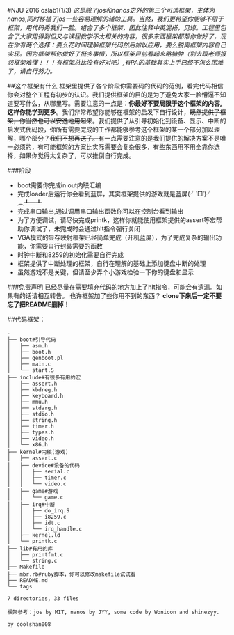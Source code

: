 #NJU 2016 oslab1(1/3)
*这是除了jos和nanos之外的第三个可选框架，主体为nanos,同时移植了jos一些~~容易理解~~的辅助工具。当然，我们更希望你能够不限于框架，用代码秀我们一脸。组合了多个框架，因此注释中英混搭，见谅。工程里包含了大家用得到但又与课程教学不太相关的内容，很多东西框架都帮你做好了，现在你有两个选择：要么花时间理解框架代码然后加以应用，要么脱离框架内容自己实现。因为框架帮你做好了挺多事情，所以框架目前看起来略臃肿（别去跟老师报怨框架难懂！！！有框架总比没有好对吧）,有PA的基础其实上手已经不怎么困难了，请自行努力。*


##这个框架有什么
框架里提供了各个阶段你需要码的代码的范例，看完代码相信你会对整个工程有初步的认识。我们提供框架的目的是为了避免大家一脸懵逼不知道要写什么，从哪里写。需要注意的一点是：**你最好不要局限于这个框架的内容,这样你能学到更多**。我们非常希望你能够在框架的启发下自行设计，~~既然提供了框架，你当然也可以安逸地用起来~~。我们提供了从引导初始化到设备、显示、中断的启发式代码段，你所有需要完成的工作都能够参考这个框架的某一个部分加以理解，哪个部分？~~我们不想再送了。~~有一点需要注意的是我们提供的解决方案不是唯一必须的，有可能框架的方案比实际需要会复杂很多，有些东西用不用全靠你选择，如果你觉得太复杂了，可以推倒自行完成。


###阶段
- boot需要你完成in out内联汇编
- 完成loader后运行你会看到蓝屏，其实框架提供的游戏就是蓝屏(╯‵□′)╯︵┻━┻
- 完成串口输出,通过调用串口输出函数你可以在控制台看到输出
- 为了方便调试，请尽快完成printk，这样你就能使用框架提供的assert等宏帮助你调试了，未完成时会通过hlt指令强行关闭
- VGA模式的显存映射框架已经简单完成（开机蓝屏），为了完成复杂的输出功能，你需要自行封装需要的函数
- 时钟中断和8259的初始化需要自行完成
- 框架提供了中断处理的框架，自行在理解的基础上添加键盘中断的处理
- 虽然游戏不是关键，但请至少弄个小游戏检验一下你的键盘和显示



###免责声明
已经尽量在需要填充代码的地方加上了hlt指令，可能会有遗漏。如果有的话请相互转告。
也许框架加了些你用不到的东西？
**clone下来后一定不要忘了把README删掉！**


##代码框架：
```
.
├── boot#引导代码
│   ├── asm.h
│   ├── boot.h
│   ├── genboot.pl
│   ├── main.c
│   └── start.S
├── include#有很多有用的宏
│   ├── assert.h
│   ├── kbdreg.h
│   ├── keyboard.h
│   ├── mmu.h
│   ├── stdarg.h
│   ├── stdio.h
│   ├── string.h
│   ├── timer.h
│   ├── types.h
│   ├── video.h
│   └── x86.h
├── kernel#内核(游戏)
│   ├── assert.c
│   ├── device#设备的代码
│   │   ├── serial.c
│   │   ├── timer.c
│   │   └── video.c
│   ├── game#游戏
│   │   └── game.c
│   ├── irq#中断
│   │   ├── do_irq.S
│   │   ├── i8259.c
│   │   ├── idt.c
│   │   └── irq_handle.c
│   ├── kernel.ld
│   └── printk.c
├── lib#有用的库
│   ├── printfmt.c
│   └── string.c
├── Makefile
├── mbr.rb#ruby脚本，你可以修改makefile试试看
├── README.md
└── tags

7 directories, 33 files
```

	框架参考：jos by MIT, nanos by JYY, some code by Wonicon and shinezyy.

	by coolshan008
